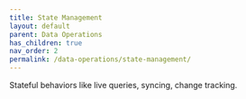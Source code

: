 ```yaml
---
title: State Management
layout: default
parent: Data Operations
has_children: true
nav_order: 2
permalink: /data-operations/state-management/
---
```


Stateful behaviors like live queries, syncing, change tracking.
